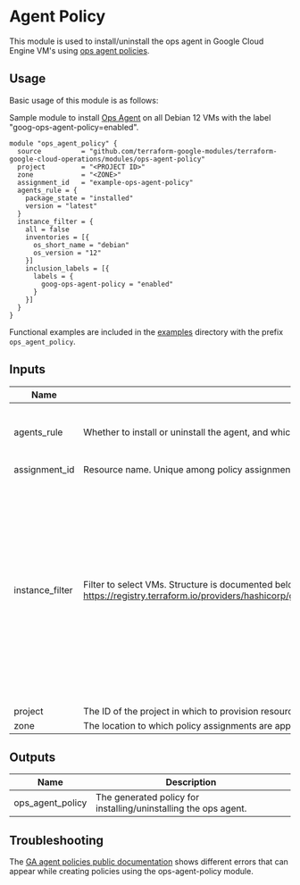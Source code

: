 # Agent Policy

This module is used to install/uninstall the ops agent in Google Cloud Engine VM's using [ops agent policies](https://cloud.google.com/stackdriver/docs/solutions/agents/ops-agent/agent-policies).

## Usage

Basic usage of this module is as follows:

Sample module to install [Ops Agent](https://cloud.google.com/stackdriver/docs/solutions/ops-agent) on all Debian 12 VMs with the label "goog-ops-agent-policy=enabled".
```hcl
module "ops_agent_policy" {
  source          = "github.com/terraform-google-modules/terraform-google-cloud-operations/modules/ops-agent-policy"
  project         = "<PROJECT ID>"
  zone            = "<ZONE>"
  assignment_id   = "example-ops-agent-policy"
  agents_rule = {
    package_state = "installed"
    version = "latest"
  }
  instance_filter = {
    all = false
    inventories = [{
      os_short_name = "debian"
      os_version = "12"
    }]
    inclusion_labels = [{
      labels = {
        goog-ops-agent-policy = "enabled"
      }
    }]
  }
}
```

Functional examples are included in the [examples](./../../examples) directory with the prefix `ops_agent_policy`.

<!-- BEGINNING OF PRE-COMMIT-TERRAFORM DOCS HOOK -->
## Inputs

| Name | Description | Type | Default | Required |
|------|-------------|------|---------|:--------:|
| agents\_rule | Whether to install or uninstall the agent, and which version to install. | `object({ package_state : string, version : string })` | <pre>{<br>  "package_state": "installed",<br>  "version": "latest"<br>}</pre> | no |
| assignment\_id | Resource name. Unique among policy assignments in the given zone | `string` | n/a | yes |
| instance\_filter | Filter to select VMs. Structure is documented below here: https://registry.terraform.io/providers/hashicorp/google/latest/docs/resources/os_config_os_policy_assignment. | <pre>object({<br>    all : optional(bool),<br>    // excludes a VM if it contains all label-value pairs for some element in the list<br>    exclusion_labels : optional(list(object({<br>      labels : map(string)<br>    })), []),<br>    // includes a VM if it contains all label-value pairs for some element in the list<br>    inclusion_labels : optional(list(object({<br>      labels : map(string)<br>    })), []),<br>    // includes a VM if its inventory data matches at least one of the following inventories<br>    inventories : optional(list(object({<br>      os_short_name : string,<br>      os_version : string<br>    })), []),<br>  })</pre> | n/a | yes |
| project | The ID of the project in which to provision resources. If not present, uses the provider ID | `string` | `null` | no |
| zone | The location to which policy assignments are applied to. | `string` | n/a | yes |

## Outputs

| Name | Description |
|------|-------------|
| ops\_agent\_policy | The generated policy for installing/uninstalling the ops agent. |

<!-- END OF PRE-COMMIT-TERRAFORM DOCS HOOK -->

## Troubleshooting

The [GA agent policies public documentation](https://cloud.google.com/logging/docs/agent/ops-agent/agent-policies#troubleshooting) shows different errors that can appear while creating policies using the ops-agent-policy module.
